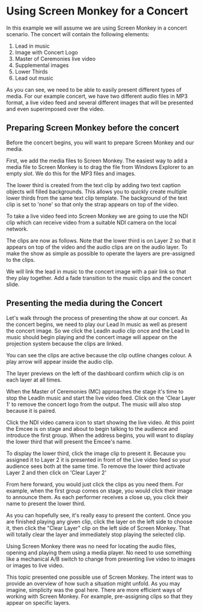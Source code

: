 # Using Screen Monkey for a Concert

In this example we will assume we are using Screen Monkey in a concert scenario. The concert will contain the following elements:

1.  Lead in music
2.  Image with Concert Logo  
3.  Master of Ceremonies live video
4.  Supplemental images 
5.  Lower Thirds  
6.  Lead out music

As you can see, we need to be able to easily present different types of media. For our example concert, we have two different audio files in MP3 format, a live video feed and several different images that will be presented and even superimposed over the video.

## Preparing Screen Monkey before the concert
Before the concert begins, you will want to prepare Screen Monkey and our media. 

First, we add the media files to Screen Monkey. The easiest way to add a media file to Screen Monkey is to drag the file from Windows Explorer to an empty slot. We do this for the MP3 files and images. 

The lower third is created from the text clip by adding two text caption objects will filled backgrounds. This allows you to quickly create multiple lower thirds from the same text clip template. The background of the text clip is set to 'none' so that only the strap appears on top of the video.

To take a live video feed into Screen Monkey we are going to use the NDI clip which can receive video from a suitable NDI camera on the local network.

The clips are now as follows. Note that the lower third is on Layer 2 so that it appears on top of the video and the audio clips are on the audio layer. To make the show as simple as possible to operate the layers are pre-assigned to the clips. 

We will link the lead in music to the concert image with a pair link so that they play together. Add a fade transition to the music clips and the concert slide.

## Presenting the media during the Concert

Let's walk through the process of presenting the show at our concert. As the concert begins, we need to play our Lead In music as well as present the concert image. So we click the LeadIn audio clip once and the Lead In music should begin playing and the concert image will appear on the projection system because the clips are linked.

You can see the clips are active because the clip outline changes colour. A play arrow will appear inside the audio clip.

The layer previews on the left of the dashboard confirm which clip is on each layer at all times.

When the Master of Ceremonies (MC) approaches the stage it's time to stop the LeadIn music and start the live video feed. Click on the 'Clear Layer 1' to remove the concert logo from the output. The music will also stop because it is paired. 

Click the NDI video camera icon to start showing the live video. At this point the Emcee is on stage and about to begin talking to the audience and introduce the first group. When the address begins, you will want to display the lower third that will present the Emcee's name.

To display the lower third, click the image clip to present it. Because you assigned it to Layer 2 it is presented in front of the Live video feed so your audience sees both at the same time. To remove the lower third activate Layer 2 and then click on 'Clear Layer 2'

From here forward, you would just click the clips as you need them. For example, when the first group comes on stage, you would click their image to announce them. As each performer receives a close up, you click their name to present the lower third.

As you can hopefully see, it's really easy to present the content. Once you are finished playing any given clip, click the layer on the left side to choose it, then click the "Clear Layer" clip on the left side of Screen Monkey. That will totally clear the layer and immediately stop playing the selected clip.

Using Screen Monkey there was no need for locating the audio files, opening and playing them using a media player. No need to use something like a mechanical A/B switch to change from presenting live video to images or images to live video.

This topic presented one possible use of Screen Monkey. The intent was to provide an overview of how such a situation might unfold. As you may imagine, simplicity was the goal here. There are more efficient ways of working with Screen Monkey. For example, pre-assigning clips so that they appear on specific layers.